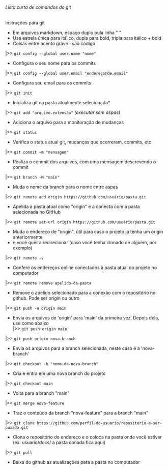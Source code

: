   
###### Lista curta de comandos do git

Instruções para git
*   Em arquivos markdown, espaço duplo pula linha "  "  
*   Use estrela única para itálico, dupla para bold, tripla para itálico + bold  
*   Coisas entre acento grave ` são código  

|>> `git config --global user.name "nome"`  
*   Configura o seu nome para os commits

|>> `git config --global user.email "endereço@de.email"`  
*   Configura seu email para os commits

|>>  `git init`  
*   Inicializa git na pasta atualmente selecionada*  

|>>  `git add "arquivo.extensão"` *(executar sem aspas)*  
*   Adiciona o arquivo para a monitoração de mudanças  

|>>  `git status`  
*   Verifica o status atual git, mudanças que ocorreram, commits, etc  

|>>  `git commit -m "mensagem"`  
*   Realiza o commit dos arquivos, com uma mensagem descrevendo o commit  

|>>  `git branch -M "main"`  
*   Muda o nome da branch para o nome entre aspas  

|>>  `git remote add origin https://github.com/usuário/pasta.git`  
*   Apelida a pasta atual como "origin" e a conecta com a pasta selecionada no GitHub  

|>> `git remote set-url origin https://github.com/usuário/pasta.git` 
*   Muda o endereço de "origin", útil para caso o projeto já tenha um origin anteriormente  
*   e você queira redirecionar (caso você tenha clonado de alguém, por exemplo)  

|>> `git remote -v`  
*   Confere os endereços online conectados à pasta atual do projeto no computador  

|>> `git remote remove apelido-da-pasta`  
*   Remove o apelido selecionado para a conexão com o repositório no github. Pode ser origin ou outro

|>>  `git push -u origin main`  
*   Envia os arquivos de 'origin' para 'main' da primeira vez. Depois dela, use como abaixo  
|>>  `git push origin main`  

|>> `git push origin nova-branch`  
*   Envia os arquivos para a branch selecionada, neste caso é a 'nova-branch'  

|>> `git checkout -b "nome-da-nova-branch"`  
*   Cria e entra em uma nova branch do projeto  

|>> `git checkout main`  
*   Volta para a branch "main"  

|>> `git merge nova-feature`  
*   Traz o conteúdo da branch "nova-feature" para a branch "main"  

|>> `git clone https://github.com/perfil-do-usuario/repositorio-a-ser-puxado.git`  
*   Clona o repositório do endereço e o coloca na pasta onde você estiver (ex: usuario/docs/ a pasta conada fica aqui)  

|>> `git pull`  
*   Baixa do github as atualizações para a pasta no computador  
